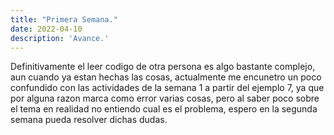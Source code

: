```yaml
---
title: "Primera Semana."
date: 2022-04-10
description: 'Avance.'
---
```


Definitivamente el leer codigo de otra persona es algo bastante complejo, aun cuando ya estan hechas las cosas, actualmente me encunetro un poco confundido con las actividades de la semana 1 a partir del ejemplo 7, ya que por alguna razon marca como error varias cosas, pero al saber poco sobre el tema en realidad no entiendo cual es el problema, espero en la segunda semana pueda resolver dichas dudas.

